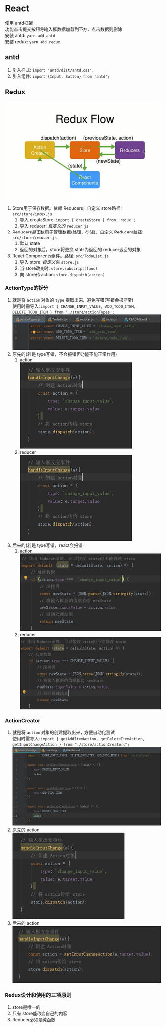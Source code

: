 # React
使用 antd框架<br/>
功能点击提交按钮将输入框数据加载到下方，点击数据则删除<br/>
安装 antd: `yarn add antd`<br/>
安装 redux: `yarn add redux`<br/>
## antd
1. 引入样式: `import 'antd/dist/antd.css';`
2. 引入组件: `import {Input, Button} from 'antd';`
## Redux
![redux flow](imags/ReduxFlow.png)
1. Store用于保存数据。依赖 Reducers。自定义 store路径: `src/store/index.js`
    1. 导入 createStore: `import { createStore } from 'redux';`
    2. 导入 reducer:  *自定义的*  `reducer.js`
2. Reducers是函数用于管理数据(处理、存储)。自定义 Reducers路径: `src/store/reducer.js`
    1. 默认 state
    2. 返回的对象后，store将更换 state为返回的 reducer返回的对象
3. React Components组件。路径: `src/TodoList.js`
    1. 导入 store:  *自定义的*  `store.js`
    2. 当 store改变时: `store.subscript(func)`
    3. 向 store传 action: `store.dispatch(aciton)` 
### ActionType的拆分
1. 就是将 `action` 对象的 `type` 提取出来，避免写错(写错会报异常)<br/>
使用时需导入: `import { CHANGE_INPUT_VALUE, ADD_TODO_ITEM, DELETE_TODO_ITEM } from './store/actionTypes';`
![actionTypes](imags/actionTypes.png)
2. 原先的(若是 type写错，不会报错但功能不能正常作用)
    1. action<br/>
    ![previousAction](imags/previousAction.png)
    2. reducer<br/>
    ![previousAction](imags/previousAction.png)
3. 后来的(若是 type写错，react会报错)
    1. action<br/>
    ![laterAction](imags/previousReducer.png)
    2. reducer<br/>
    ![laterAction](imags/laterReducer.png)
### ActionCreator
1. 就是将 `action` 对象的创建提取出来，方便自动化测试<br/>
使用时需导入: `import { getAddItemAction, getDeleteItemAction, getInputChangeAction } from "./store/actionCreators";`
![actionCreators](imags/actionCreators.png)
2. 原先的 action<br/>
![previousAction](imags/previousAction.png)
3. 后来的 action<br/>
![previousAction](imags/laterActionCreator.png)
### Redux设计和使用的三项原则
1. store是唯一的
2. 只有 store能改变自己的内容
3. Reducer必须是纯函数

